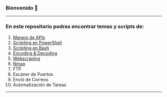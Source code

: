 ### Bienvenido 👋
___
### En este repositorio podras encontrar temas y scripts de: 
1. [Manejo de APIs](https://github.com/AVillegas118/AVillegas118/blob/main/Manejo%20de%20APIs.md)
2. [Scripting en PowerShell](https://github.com/AVillegas118/AVillegas118/blob/main/Scripting%20en%20PowerShell.md)
3. [Scripting en Bash](https://github.com/AVillegas118/AVillegas118/blob/main/Scripting%20en%20Bash.md)
4. [Encoding & Decoding](https://github.com/AVillegas118/AVillegas118/blob/main/Encoding%20&%20Decoding.md)
5. [Webscraping](https://github.com/AVillegas118/AVillegas118/blob/main/Webscraping.md)
6. [Nmap](https://github.com/AVillegas118/AVillegas118/blob/main/Nmap.md)
7. FTP
8. Escáner de Puertos
9. Envió de Correos
10. Automatización de Tareas
___
